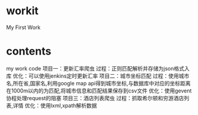 # workit
My First Work<br>
# contents
my work code
项目一：更新汇率爬虫
过程：正则匹配解析并存储为json格式入库
优化：可以使用jenkins定时更新汇率
项目二：城市坐标匹配
过程：使用城市名,所在省,国家名,利用google map api得到城市坐标,与数据库中对应的坐标距离在1000m以内的为匹配,将城市信息和匹配结果保存到csv文件
优化：使用gevent协程处理request的阻塞
项目三：酒店列表爬虫
过程：抓取希尔顿和穷游酒店列表,详情
优化：使用lxml,xpath解析数据
